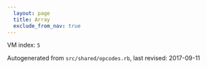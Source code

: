 ```yaml
---
  layout: page
  title: Array
  exclude_from_nav: true
---
```


  VM index: `5`

Autogenerated from `src/shared/opcodes.rb`, last revised: 2017-09-11